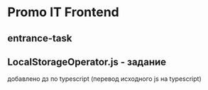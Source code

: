 # Promo IT Frontend  
## entrance-task
## LocalStorageOperator.js - задание


добавлено дз по typescript (перевод исходного js на typescript)
